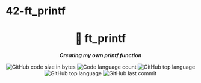# 42-ft_printf
<h1 align="center">
	📖 ft_printf
</h1>

<p align="center">
	<b><i>Creating my own printf function</i></b><br>
</p>

<p align="center">
	<img alt="GitHub code size in bytes" src="https://img.shields.io/github/languages/code-size/isaad18/42-ft_printf?color=lightblue" />
	<img alt="Code language count" src="https://img.shields.io/github/languages/count/isaad18/42-ft_printf?color=yellow" />
	<img alt="GitHub top language" src="https://img.shields.io/github/languages/top/isaad18/42-ft_printf?color=blue" />
	<img alt="GitHub top language" src="https://img.shields.io/github/languages/top/isaad18/42-ft_printf?color=blue" />
	<img alt="GitHub last commit" src="https://img.shields.io/github/last-commit/isaad18/42-ft_printf?color=green" />
</p>
